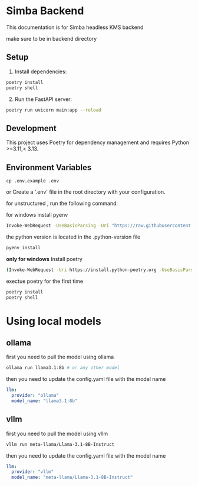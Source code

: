 # Simba Backend

This documentation is for Simba headless KMS backend

make sure to be in backend directory

## Setup

1. Install dependencies:
```bash
poetry install
poetry shell
```

2. Run the FastAPI server:
```bash
poetry run uvicorn main:app --reload
```


## Development

This project uses Poetry for dependency management and requires Python >=3.11,< 3.13.

## Environment Variables

```
cp .env.example .env
```

or Create a '.env' file in the root directory with your configuration.



for unstructured , run the following command:

for windows install pyenv 
```bash
Invoke-WebRequest -UseBasicParsing -Uri "https://raw.githubusercontent.com/pyenv-win/pyenv-win/master/pyenv-win/install-pyenv-win.ps1" -OutFile "./install-pyenv-win.ps1"; &"./install-pyenv-win.ps1"
```
the python version is located in the .python-version file

```bash
pyenv install 
```

**only for windows**
Install poetry
```bash
(Invoke-WebRequest -Uri https://install.python-poetry.org -UseBasicParsing).Content | python -

```

exectue poetry for the first time
```bash
poetry install
poetry shell
```



# Using local models

## ollama

first you need to pull the model using ollama

```bash
ollama run llama3.1:8b # or any other model     
```

then you need to update the config.yaml file with the model name

```yaml
llm:
  provider: "ollama"
  model_name: "llama3.1:8b"
```

## vllm

first you need to pull the model using vllm

```bash
vllm run meta-llama/Llama-3.1-8B-Instruct
```

then you need to update the config.yaml file with the model name

```yaml
llm:
  provider: "vllm"
  model_name: "meta-llama/Llama-3.1-8B-Instruct"
```